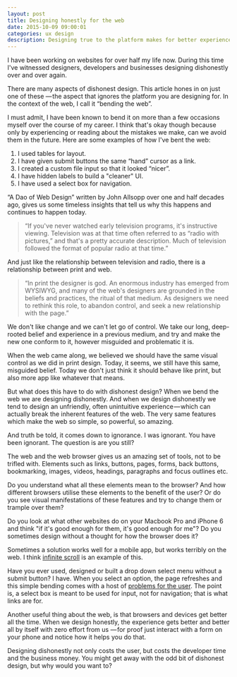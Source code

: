```yaml
---
layout: post
title: Designing honestly for the web
date: 2015-10-09 09:00:01
categories: ux design
description: Designing true to the platform makes for better experiences. But learn why designers are prone to dishonest design.
---
```


I have been working on websites for over half my life now. During this time I've witnessed designers, developers and businesses designing dishonestly over and over again.

There are many aspects of dishonest design. This article hones in on just one of these &mdash; the aspect that ignores the platform you are designing for. In the context of the web, I call it &ldquo;bending the web&rdquo;.

I must admit, I have been known to bend it on more than a few occasions myself over the course of my career. I think that's okay though because only by experiencing or reading about the mistakes we make, can we avoid them in the future. Here are some examples of how I've bent the web:

1. I used tables for layout.
2. I have given submit buttons the same &ldquo;hand&rdquo; cursor as a link.
3. I created a custom file input so that it looked &ldquo;nicer&rdquo;.
4. I have hidden labels to build a "cleaner" UI.
5. I have used a select box for navigation.

&ldquo;A Dao of Web Design&rdquo; written by John Allsopp over one and half decades ago, gives us some timeless insights that tell us why this happens and continues to happen today.

> &ldquo;If you've never watched early television programs, it's instructive viewing. Television was at that time often referred to as &ldquo;radio with pictures,&rdquo; and that's a pretty accurate description. Much of television followed the format of popular radio at that time.&rdquo;

And just like the relationship between television and radio, there is a relationship between print and web.

> &ldquo;In print the designer is god. An enormous industry has emerged from WYSIWYG, and many of the web's designers are grounded in the beliefs and practices, the ritual of that medium. As designers we need to rethink this role, to abandon control, and seek a new relationship with the page.&rdquo;

We don't like change and we can't let go of control. We take our long, deep-rooted belief and experience in a previous medium, and try and make the new one conform to it, however misguided and problematic it is.

When the web came along, we believed we should have the same visual control as we did in print design. Today, it seems, we still have this same, misguided belief. Today we don't just think it should behave like print, but also more app like whatever that means.

But what does this have to do with dishonest design? When we bend the web we are designing dishonestly. And when we design dishonestly we tend to design an unfriendly, often unintuitive experience &mdash; which can actually break the inherent features of the web. The very same features which make the web so simple, so powerful, so amazing.

And truth be told, it comes down to ignorance. I was ignorant. You have been ignorant. The question is are you still?

The web and the web browser gives us an amazing set of tools, not to be trifled with. Elements such as links, buttons, pages, forms, back buttons, bookmarking, images, videos, headings, paragraphs and focus outlines etc.

Do you understand what all these elements mean to the browser? And how different browsers utilise these elements to the benefit of the user? Or do you see visual manifestations of these features and try to change them or trample over them?

Do you look at what other websites do on your Macbook Pro and iPhone 6 and think "if it's good enough for them, it's good enough for me"?
Do you sometimes design without a thought for how the browser does it?

Sometimes a solution works well for a mobile app, but works terribly on the web. I think [infinite scroll](/articles/why-infinite-scrolling-is-probably-a-bad-idea/) is an example of this.

Have you ever used, designed or built a drop down select menu without a submit button? I have. When you select an option, the page refreshes and this simple bending comes with a host of [problems for the user](/articles/misusing-the-select-control/). The point is, a select box is meant to be used for input, not for navigation; that is what links are for.

Another useful thing about the web, is that browsers and devices get better all the time. When we design honestly, the experience gets better and better all by itself with zero effort from us &mdash; for proof just interact with a form on your phone and notice how it helps you do that.

Designing dishonestly not only costs the user, but costs the developer time and the business money. You might get away with the odd bit of dishonest design, but why would you want to?
